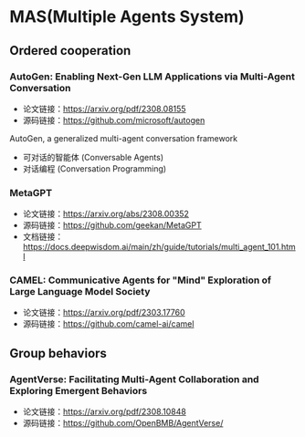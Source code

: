 # MAS(Multiple Agents System)

## Ordered cooperation

### AutoGen: Enabling Next-Gen LLM Applications via Multi-Agent Conversation

- 论文链接：<https://arxiv.org/pdf/2308.08155>
- 源码链接：<https://github.com/microsoft/autogen>

AutoGen, a generalized multi-agent conversation framework

- 可对话的智能体 (Conversable Agents)
- 对话编程 (Conversation Programming)

### MetaGPT

- 论文链接：<https://arxiv.org/abs/2308.00352>
- 源码链接：<https://github.com/geekan/MetaGPT>
- 文档链接：<https://docs.deepwisdom.ai/main/zh/guide/tutorials/multi_agent_101.html>

### CAMEL: Communicative Agents for "Mind" Exploration of Large Language Model Society

- 论文链接：<https://arxiv.org/pdf/2303.17760>
- 源码链接：<https://github.com/camel-ai/camel>

## Group behaviors

### AgentVerse: Facilitating Multi-Agent Collaboration and Exploring Emergent Behaviors

- 论文链接：<https://arxiv.org/pdf/2308.10848>
- 源码链接：<https://github.com/OpenBMB/AgentVerse/>
